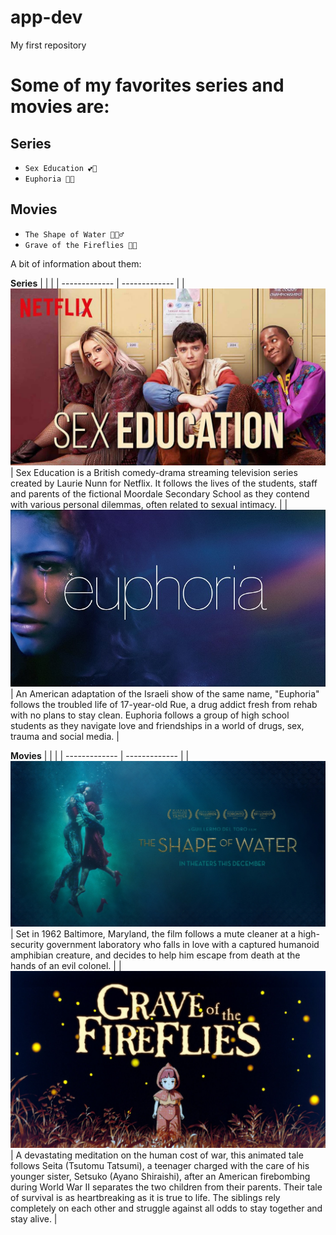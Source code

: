 # app-dev
My first repository

# Some of my favorites series and movies are:

## Series
  - `Sex Education 💕📕`
  - `Euphoria 💜✨`
  
## Movies
  - `The Shape of Water 🌊🧜‍♂️`
  - `Grave of the Fireflies 🎇💡`


A bit of information about them:

**Series**
|               |     |
| ------------- | ------------- |
| ![SexEd!](/assets/css/sexed.jpg "SexEd") | Sex Education is a British comedy-drama streaming television series created by Laurie Nunn for Netflix. It follows the lives of the students, staff and parents of the fictional Moordale Secondary School as they contend with various personal dilemmas, often related to sexual intimacy.  |
| ![Euphoria!](/assets/css/eup.jpg "Euphoria")  | An American adaptation of the Israeli show of the same name, "Euphoria" follows the troubled life of 17-year-old Rue, a drug addict fresh from rehab with no plans to stay clean. Euphoria follows a group of high school students as they navigate love and friendships in a world of drugs, sex, trauma and social media. |

**Movies**
|               |               |
| ------------- | ------------- |
| ![Shape!](/assets/css/shaper.jpg "Shapeow")| Set in 1962 Baltimore, Maryland, the film follows a mute cleaner at a high-security government laboratory who falls in love with a captured humanoid amphibian creature, and decides to help him escape from death at the hands of an evil colonel.  |
| ![Grave!](/assets/css/grave.jpg "GOTF")  | A devastating meditation on the human cost of war, this animated tale follows Seita (Tsutomu Tatsumi), a teenager charged with the care of his younger sister, Setsuko (Ayano Shiraishi), after an American firebombing during World War II separates the two children from their parents. Their tale of survival is as heartbreaking as it is true to life. The siblings rely completely on each other and struggle against all odds to stay together and stay alive.  |
